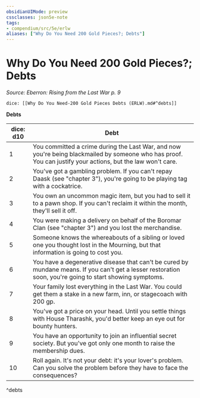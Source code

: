 ```yaml
---
obsidianUIMode: preview
cssclasses: json5e-note
tags:
- compendium/src/5e/erlw
aliases: ["Why Do You Need 200 Gold Pieces?; Debts"]
---
```

# Why Do You Need 200 Gold Pieces?; Debts
*Source: Eberron: Rising from the Last War p. 9* 

`dice: [[Why Do You Need-200 Gold Pieces Debts (ERLW).md#^debts]]`

**Debts**

| dice: d10 | Debt |
|-----------|------|
| 1 | You committed a crime during the Last War, and now you're being blackmailed by someone who has proof. You can justify your actions, but the law won't care. |
| 2 | You've got a gambling problem. If you can't repay Daask (see "chapter 3"), you're going to be playing tag with a cockatrice. |
| 3 | You own an uncommon magic item, but you had to sell it to a pawn shop. If you can't reclaim it within the month, they'll sell it off. |
| 4 | You were making a delivery on behalf of the Boromar Clan (see "chapter 3") and you lost the merchandise. |
| 5 | Someone knows the whereabouts of a sibling or loved one you thought lost in the Mourning, but that information is going to cost you. |
| 6 | You have a degenerative disease that can't be cured by mundane means. If you can't get a lesser restoration soon, you're going to start showing symptoms. |
| 7 | Your family lost everything in the Last War. You could get them a stake in a new farm, inn, or stagecoach with 200 gp. |
| 8 | You've got a price on your head. Until you settle things with House Tharashk, you'd better keep an eye out for bounty hunters. |
| 9 | You have an opportunity to join an influential secret society. But you've got only one month to raise the membership dues. |
| 10 | Roll again. It's not your debt: it's your lover's problem. Can you solve the problem before they have to face the consequences? |
^debts